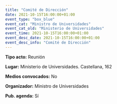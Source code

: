---
title: "Comité de Dirección"
date: 2021-10-15T16:00:00+01:00
event_type: "box_blue" 
event_cat: "Ministro de Universidades"
event_cat_old: "Ministerio de Universidades"
event_time: 2021-10-15T16:00:00+01:00
event_desc_date: 2021-10-15T16:00:00+01:00
event_desc_info: "Comité de Dirección"
---<p class="card-light list_schedule_description"><b>Tipo acto:</b> Reunión
</p><p class="card-light list_schedule_description"><b>Lugar:</b> Ministerio de Universidades. Castellana, 162
</p><p class="card-light list_schedule_description"><b>Medios convocados:</b> No
</p><p class="card-light list_schedule_description"><b>Organizador:</b> Ministro de Universidades </p><p class="card-light list_schedule_description"><b>Pub. agenda:</b> Sí
</p>